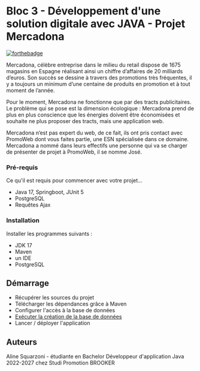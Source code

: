 # Bloc 3 - Développement d'une solution digitale avec JAVA - Projet Mercadona

[![forthebadge](http://forthebadge.com/images/badges/built-with-love.svg)](http://forthebadge.com)

Mercadona, célèbre entreprise dans le milieu du retail dispose de 1675 magasins en Espagne
réalisant ainsi un chiffre d’affaires de 20 milliards d’euros. Son succès se dessine à travers des
promotions très fréquentes, il y a toujours un minimum d’une centaine de produits en
promotion et à tout moment de l’année.

Pour le moment, Mercadona ne fonctionne que par des tracts publicitaires. Le problème qui
se pose est la dimension écologique : Mercadona prend de plus en plus conscience que les
énergies doivent être économisées et souhaite ne plus proposer des tracts, mais une
application web.

Mercadona n’est pas expert du web, de ce fait, ils ont pris contact avec PromoWeb dont vous
faites partie, une ESN spécialisée dans ce domaine. Mercadona a nommé dans leurs effectifs
une personne qui va se charger de présenter de projet à PromoWeb, il se nomme José.


### Pré-requis

Ce qu'il est requis pour commencer avec votre projet...

- Java 17, Springboot, JUnit 5
- PostgreSQL
- Requêtes Ajax

### Installation

Installer les programmes suivants :
- JDK 17
- Maven
- un IDE
- PostgreSQL

## Démarrage

- Récupérer les sources du projet
- Télécharger les dépendances grâce à Maven
- Configurer l'accès à la base de données
- <a href="https://github.com/AlineSq/bloc3/blob/master/bloc3api/BDD/Creation%20de%20la%20bdd.sql">Exécuter la création de la base de données</a>
- Lancer / déployer l'application

## Auteurs

Aline Squarzoni - étudiante en Bachelor Développeur d'application Java 2022-2027 chez Studi
Promotion BROOKER
